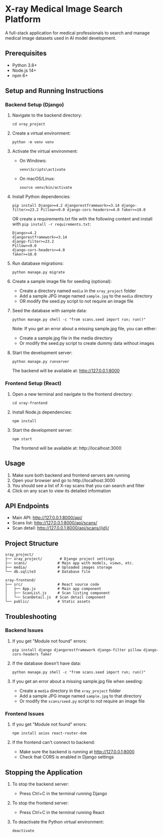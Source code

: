 # X-ray Medical Image Search Platform

A full-stack application for medical professionals to search and manage medical image datasets used in AI model development.

## Prerequisites

- Python 3.8+
- Node.js 14+
- npm 6+

## Setup and Running Instructions

### Backend Setup (Django)

1. Navigate to the backend directory:
   ```
   cd xray_project
   ```

2. Create a virtual environment:
   ```
   python -m venv venv
   ```

3. Activate the virtual environment:
   - On Windows:
     ```
     venv\Scripts\activate
     ```
   - On macOS/Linux:
     ```
     source venv/bin/activate
     ```

4. Install Python dependencies:
   ```
   pip install Django>=4.2 djangorestframework>=3.14 django-filter>=23.2 Pillow>=9.0 django-cors-headers>=4.0 faker>=18.0
   ```
   
   OR create a requirements.txt file with the following content and install with `pip install -r requirements.txt`:
   ```
   Django>=4.2
   djangorestframework>=3.14
   django-filter>=23.2
   Pillow>=9.0
   django-cors-headers>=4.0
   faker>=18.0
   ```

5. Run database migrations:
   ```
   python manage.py migrate
   ```

6. Create a sample image file for seeding (optional):
   - Create a directory named `media` in the `xray_project` folder
   - Add a sample JPG image named `sample.jpg` to the `media` directory
   - OR modify the seed.py script to not require an image file

7. Seed the database with sample data:
   ```
   python manage.py shell -c "from scans.seed import run; run()"
   ```
   
   Note: If you get an error about a missing sample.jpg file, you can either:
   - Create a sample.jpg file in the media directory
   - Or modify the seed.py script to create dummy data without images

8. Start the development server:
   ```
   python manage.py runserver
   ```
   
   The backend will be available at: http://127.0.0.1:8000

### Frontend Setup (React)

1. Open a new terminal and navigate to the frontend directory:
   ```
   cd xray-frontend
   ```

2. Install Node.js dependencies:
   ```
   npm install
   ```

3. Start the development server:
   ```
   npm start
   ```
   
   The frontend will be available at: http://localhost:3000

## Usage

1. Make sure both backend and frontend servers are running
2. Open your browser and go to http://localhost:3000
3. You should see a list of X-ray scans that you can search and filter
4. Click on any scan to view its detailed information

## API Endpoints

- Main API: http://127.0.0.1:8000/api/
- Scans list: http://127.0.0.1:8000/api/scans/
- Scan detail: http://127.0.0.1:8000/api/scans/{id}/

## Project Structure

```
xray_project/
├── xray_project/        # Django project settings
├── scans/              # Main app with models, views, etc.
├── media/              # Uploaded images storage
└── db.sqlite3          # Database file

xray-frontend/
├── src/                # React source code
│   ├── App.js          # Main app component
│   ├── ScanList.js     # Scan listing component
│   └── ScanDetail.js  # Scan detail component
└── public/             # Static assets
```

## Troubleshooting

### Backend Issues

1. If you get "Module not found" errors:
   ```
   pip install django djangorestframework django-filter pillow django-cors-headers faker
   ```

2. If the database doesn't have data:
   ```
   python manage.py shell -c "from scans.seed import run; run()"
   ```

3. If you get an error about a missing sample.jpg file when seeding:
   - Create a `media` directory in the `xray_project` folder
   - Add a sample JPG image named `sample.jpg` to that directory
   - Or modify the `scans/seed.py` script to not require an image file

### Frontend Issues

1. If you get "Module not found" errors:
   ```
   npm install axios react-router-dom
   ```

2. If the frontend can't connect to backend:
   - Make sure the backend is running at http://127.0.0.1:8000
   - Check that CORS is enabled in Django settings

## Stopping the Application

1. To stop the backend server:
   - Press Ctrl+C in the terminal running Django

2. To stop the frontend server:
   - Press Ctrl+C in the terminal running React

3. To deactivate the Python virtual environment:
   ```
   deactivate
